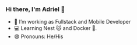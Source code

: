 ### Hi there, I'm Adriel  👋

* 🔭 I’m working as Fullstack and Mobile Developer
* 💻 Learning Nest 🐱 and Docker 🐋.
* 😄 Pronouns: He/His

